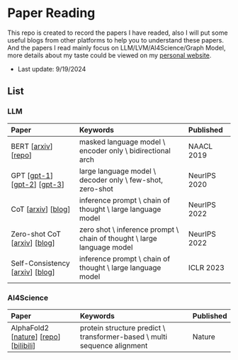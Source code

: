 # Paper Reading

This repo is created to record the papers I have readed, also I will put some useful blogs from other platforms to help you to understand these papers. And the papers I read mainly focus on LLM/LVM/AI4Science/Graph Model, more details about my taste could be viewed on my [personal website](https://iamb3st.github.io/).

* Last update: 9/19/2024

## List
### LLM
| Paper | Keywords | Published |
|:-------|:-------|:-------|
| BERT [[arxiv](https://arxiv.org/abs/1810.04805)] [[repo](https://github.com/google-research/bert)] | masked language model \ encoder only \ bidirectional arch | NAACL 2019 |
| GPT [[gpt-1](https://openai.com/index/language-unsupervised/)] [[gpt-2](https://openai.com/index/better-language-models/)] [[gpt-3](https://openai.com/index/language-models-are-few-shot-learners/)] | large language model \ decoder only \ few-shot, zero-shot | NeurIPS 2020 |
| CoT [[arxiv](https://arxiv.org/abs/2201.11903)] [[blog](https://www.promptingguide.ai/techniques/cot)] | inference prompt \  chain of thought \ large language model | NeurIPS 2022 |
| Zero-shot CoT [[arxiv](https://arxiv.org/abs/2205.11916)] [[blog](https://www.promptingguide.ai/techniques/cot)] | zero shot \ inference prompt \ chain of thought \ large language model | NeurIPS 2022 |
| Self-Consistency [[arxiv](https://arxiv.org/abs/2203.11171)] [[blog](https://www.promptingguide.ai/techniques/consistency)] | inference prompt \ chain of thought \ large language model | ICLR 2023 |

### AI4Science
| Paper | Keywords | Published |
|:-------|:-------|:-------|
| AlphaFold2 [[nature](https://www.nature.com/articles/s41586-021-03819-2)] [[repo](https://github.com/google-deepmind/alphafold)] [[bilibili](https://www.bilibili.com/video/BV1oR4y1K7Xr/?spm_id_from=333.999.0.0&vd_source=370ed84aad127ddcea55a9ecddb33d4e)] | protein structure predict \ transformer-based \ multi sequence alignment | Nature |
